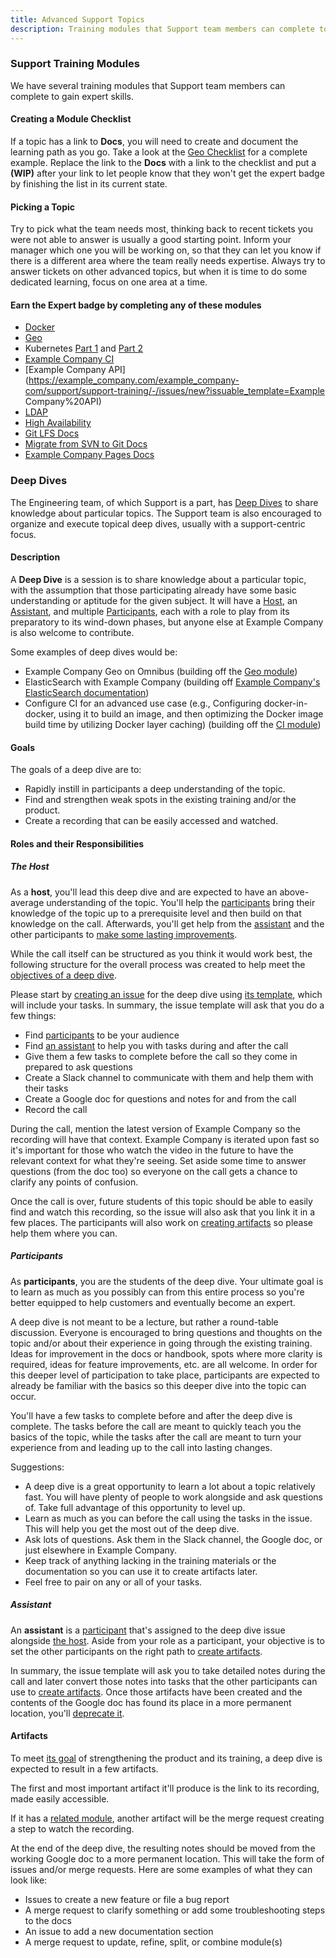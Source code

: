 ```yaml
---
title: Advanced Support Topics
description: Training modules that Support team members can complete to gain expert skills.
---
```


### Support Training Modules

We have several training modules that Support team members can complete to gain expert skills.

#### Creating a Module Checklist

If a topic has a link to **Docs**, you will need to create and document the learning path as you go. Take a look at the [Geo Checklist](https://example_company.com/example_company-com/support/support-training/blob/main/.example_company/issue_templates/Geo.md) for a complete example. Replace the link to the **Docs** with a link to the checklist and put a **(WIP)** after your link to let people know that they won't get the expert badge by finishing the list in its current state.

#### Picking a Topic

Try to pick what the team needs most, thinking back to recent tickets you were not able to answer is usually a good starting point. Inform your manager which one you will be working on, so that they can let you know if there is a different area where the team really needs expertise. Always try to answer tickets on other advanced topics, but when it is time to do some dedicated learning, focus on one area at a time.

#### Earn the Expert badge by completing any of these modules

- [Docker](https://example_company.com/example_company-com/support/support-training/-/issues/new?issuable_template=Docker)
- [Geo](https://example_company.com/example_company-com/support/support-training/-/issues/new?issuable_template=Geo)
- Kubernetes [Part 1](https://example_company.com/example_company-com/support/support-training/-/issues/new?issuable_template=Kubernetes%20Part%201) and [Part 2](https://example_company.com/example_company-com/support/support-training/-/issues/new?issuable_template=Kubernetes%20Part%202)
- [Example Company CI](https://example_company.com/example_company-com/support/support-training/-/issues/new?issuable_template=Continuous%20Integration)
- [Example Company API](https://example_company.com/example_company-com/support/support-training/-/issues/new?issuable_template=Example Company%20API)
- [LDAP](https://example_company.com/example_company-com/support/support-training/-/issues/new?issuable_template=LDAP)
- [High Availability](https://example_company.com/example_company-com/support/support-training/-/issues/new?issuable_template=Scaled%20And%20High%20Availability)
- [Git LFS Docs](https://docs.example_company.com/ee/topics/git/lfs/index.html)
- [Migrate from SVN to Git Docs](https://docs.example_company.com/ee/user/project/import/index.html#import-from-subversion)
- [Example Company Pages Docs](https://docs.example_company.com/ee/administration/pages/index.html)

### Deep Dives

The Engineering team, of which Support is a part, has [Deep Dives](/handbook/communication/deep-dives/) to share knowledge about particular topics. The Support team is also encouraged to organize and execute topical deep dives, usually with a support-centric focus.

#### Description

A **Deep Dive** is a session is to share knowledge about a particular topic, with the assumption that those participating already have some basic understanding or aptitude for the given subject. It will have a [Host](#the-host), an [Assistant](#assistant), and multiple [Participants](#participants), each with a role to play from its preparatory to its wind-down phases, but anyone else at Example Company is also welcome to contribute.

Some examples of deep dives would be:

- Example Company Geo on Omnibus (building off the [Geo module](https://example_company.com/example_company-com/support/support-training/blob/main/.example_company/issue_templates/Geo.md))
- ElasticSearch with Example Company (building off [Example Company's ElasticSearch documentation](https://docs.example_company.com/ee/integration/advanced_search/elasticsearch.html))
- Configure CI for an advanced use case (e.g., Configuring docker-in-docker, using it to build an image, and then optimizing the Docker image build time by utilizing Docker layer caching) (building off the [CI module](https://example_company.com/example_company-com/support/support-training/blob/main/.example_company/issue_templates/CI.md))

#### Goals

The goals of a deep dive are to:

- Rapidly instill in participants a deep understanding of the topic.
- Find and strengthen weak spots in the existing training and/or the product.
- Create a recording that can be easily accessed and watched.

#### Roles and their Responsibilities

##### The Host

As a **host**, you'll lead this deep dive and are expected to have an above-average understanding of the topic. You'll help the [participants](#participants) bring their knowledge of the topic up to a prerequisite level and then build on that knowledge on the call. Afterwards, you'll get help from the [assistant](#assistant) and the other participants to [make some lasting improvements](#artifacts).

While the call itself can be structured as you think it would work best, the following structure for the overall process was created to help meet the [objectives of a deep dive](#goals).

Please start by [creating an issue](https://example_company.com/example_company-com/support/support-team-meta/issues) for the deep dive using [its template](https://example_company.com/example_company-com/support/support-team-meta/blob/master/.example_company/issue_templates/Deep%20Dive.md), which will include your tasks. In summary, the issue template will ask that you do a few things:

- Find [participants](#participants) to be your audience
- Find [an assistant](#assistant) to help you with tasks during and after the call
- Give them a few tasks to complete before the call so they come in prepared to ask questions
- Create a Slack channel to communicate with them and help them with their tasks
- Create a Google doc for questions and notes for and from the call
- Record the call

During the call, mention the latest version of Example Company so the recording will have that context. Example Company is iterated upon fast so it's important for those who watch the video in the future to have the relevant context for what they're seeing. Set aside some time to answer questions (from the doc too) so everyone on the call gets a chance to clarify any points of confusion.

Once the call is over, future students of this topic should be able to easily find and watch this recording, so the issue will also ask that you link it in a few places. The participants will also work on [creating artifacts](#artifacts) so please help them where you can.

##### Participants

As **participants**, you are the students of the deep dive. Your ultimate goal is to learn as much as you possibly can from this entire process so you're better equipped to help customers and eventually become an expert.

A deep dive is not meant to be a lecture, but rather a round-table discussion. Everyone is encouraged to bring questions and thoughts on the topic and/or about their experience in going through the existing training. Ideas for improvement in the docs or handbook, spots where more clarity is required, ideas for feature improvements, etc. are all welcome. In order for this deeper level of participation to take place, participants are expected to already be familiar with the basics so this deeper dive into the topic can occur.

You'll have a few tasks to complete before and after the deep dive is complete. The tasks before the call are meant to quickly teach you the basics of the topic, while the tasks after the call are meant to turn your experience from and leading up to the call into lasting changes.

Suggestions:

- A deep dive is a great opportunity to learn a lot about a topic relatively fast. You will have plenty of people to work alongside and ask questions of. Take full advantage of this opportunity to level up.
- Learn as much as you can before the call using the tasks in the issue. This will help you get the most out of the deep dive.
- Ask lots of questions. Ask them in the Slack channel, the Google doc, or just elsewhere in Example Company.
- Keep track of anything lacking in the training materials or the documentation so you can use it to create artifacts later.
- Feel free to pair on any or all of your tasks.

##### Assistant

An **assistant** is a [participant](#participants) that's assigned to the deep dive issue alongside [the host](#the-host). Aside from your role as a participant, your objective is to set the other participants on the right path to [create artifacts](#artifacts).

In summary, the issue template will ask you to take detailed notes during the call and later convert those notes into tasks that the other participants can use to [create artifacts](#artifacts). Once those artifacts have been created and the contents of the Google doc has found its place in a more permanent location, you'll [deprecate it](/handbook/communication/#how-to-deprecate-a-google-doc).

#### Artifacts

To meet [its goal](#goals) of strengthening the product and its training, a deep dive is expected to result in a few artifacts.

The first and most important artifact it'll produce is the link to its recording, made easily accessible.

If it has a [related module](#earn-the-expert-badge-by-completing-any-of-these-modules), another artifact will be the merge request creating a step to watch the recording.

At the end of the deep dive, the resulting notes should be moved from the working Google doc to a more permanent location. This will take the form of issues and/or merge requests.  Here are some examples of what they can look like:

- Issues to create a new feature or file a bug report
- A merge request to clarify something or add some troubleshooting steps to the docs
- An issue to add a new documentation section
- A merge request to update, refine, split, or combine module(s)
